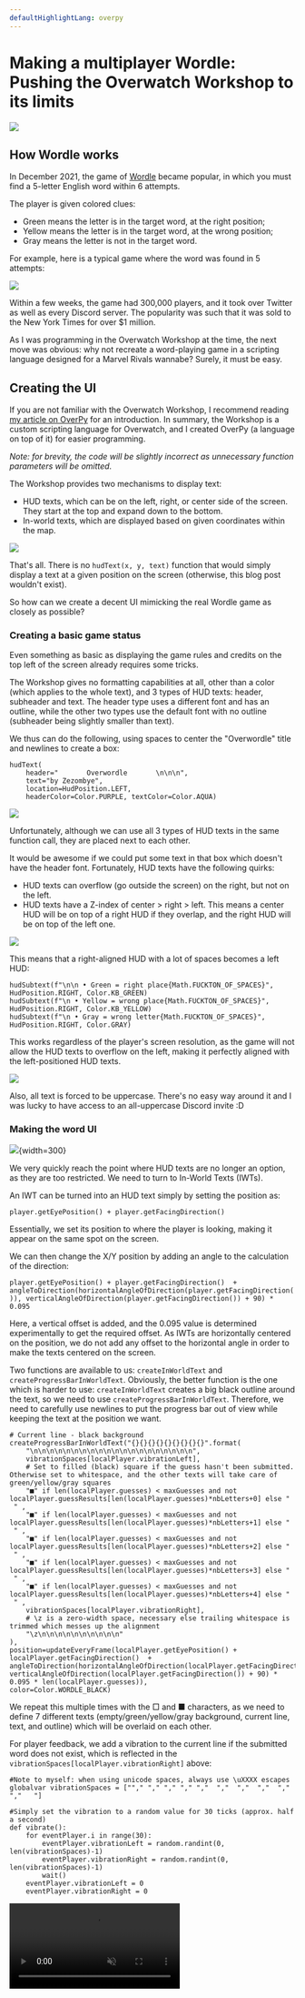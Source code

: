 ```yaml
---
defaultHighlightLang: overpy
---
```


# Making a multiplayer Wordle: Pushing the Overwatch Workshop to its limits

![](overwordle/hero.png)

## How Wordle works

In December 2021, the game of [Wordle](https://www.nytimes.com/games/wordle/index.html) became popular, in which you must find a 5-letter English word within 6 attempts.

The player is given colored clues:
- Green means the letter is in the target word, at the right position;
- Yellow means the letter is in the target word, at the wrong position;
- Gray means the letter is not in the target word.

For example, here is a typical game where the word was found in 5 attempts:

![](overwordle/wordle2.jpeg)

Within a few weeks, the game had 300,000 players, and it took over Twitter as well as every Discord server. The popularity was such that it was sold to the New York Times for over $1 million.

As I was programming in the Overwatch Workshop at the time, the next move was obvious: why not recreate a word-playing game in a scripting language designed for a Marvel Rivals wannabe? Surely, it must be easy.

## Creating the UI

If you are not familiar with the Overwatch Workshop, I recommend reading [my article on OverPy](https://zez.dev/overpy) for an introduction. In summary, the Workshop is a custom scripting language for Overwatch, and I created OverPy (a language on top of it) for easier programming.

*Note: for brevity, the code will be slightly incorrect as unnecessary function parameters will be omitted.*

The Workshop provides two mechanisms to display text:

- HUD texts, which can be on the left, right, or center side of the screen. They start at the top and expand down to the bottom.
- In-world texts, which are displayed based on given coordinates within the map.

![](overwordle/huds.png)

That's all. There is no `hudText(x, y, text)` function that would simply display a text at a given position on the screen (otherwise, this blog post wouldn't exist).

So how can we create a decent UI mimicking the real Wordle game as closely as possible?

### Creating a basic game status

Even something as basic as displaying the game rules and credits on the top left of the screen already requires some tricks.

The Workshop gives no formatting capabilities at all, other than a color (which applies to the whole text), and 3 types of HUD texts: header, subheader and text. The header type uses a different font and has an outline, while the other two types use the default font with no outline (subheader being slightly smaller than text).

We thus can do the following, using spaces to center the "Overwordle" title and newlines to create a box:

```
hudText(
    header="       Overwordle       \n\n\n",
    text="by Zezombye",
    location=HudPosition.LEFT,
    headerColor=Color.PURPLE, textColor=Color.AQUA)
```

![](overwordle/game_status_1.png)

Unfortunately, although we can use all 3 types of HUD texts in the same function call, they are placed next to each other.

It would be awesome if we could put some text in that box which doesn't have the header font. Fortunately, HUD texts have the following quirks:

- HUD texts can overflow (go outside the screen) on the right, but not on the left.
- HUD texts have a Z-index of center > right > left. This means a center HUD will be on top of a right HUD if they overlap, and the right HUD will be on top of the left one.

![](overwordle/zindex.png)

This means that a right-aligned HUD with a lot of spaces becomes a left HUD:

```
hudSubtext(f"\n\n • Green = right place{Math.FUCKTON_OF_SPACES}", HudPosition.RIGHT, Color.KB_GREEN)
hudSubtext(f"\n • Yellow = wrong place{Math.FUCKTON_OF_SPACES}", HudPosition.RIGHT, Color.KB_YELLOW)
hudSubtext(f"\n • Gray = wrong letter{Math.FUCKTON_OF_SPACES}", HudPosition.RIGHT, Color.GRAY)
```

This works regardless of the player's screen resolution, as the game will not allow the HUD texts to overflow on the left, making it perfectly aligned with the left-positioned HUD texts.

![](overwordle/game_status_2.png)

Also, all text is forced to be uppercase. There's no easy way around it and I was lucky to have access to an all-uppercase Discord invite :D

### Making the word UI

![](overwordle/word_ui.png){width=300}

We very quickly reach the point where HUD texts are no longer an option, as they are too restricted. We need to turn to In-World Texts (IWTs).

An IWT can be turned into an HUD text simply by setting the position as:

`player.getEyePosition() + player.getFacingDirection()`

Essentially, we set its position to where the player is looking, making it appear on the same spot on the screen.

We can then change the X/Y position by adding an angle to the calculation of the direction:

`player.getEyePosition() + player.getFacingDirection()  + angleToDirection(horizontalAngleOfDirection(player.getFacingDirection()), verticalAngleOfDirection(player.getFacingDirection()) + 90) * 0.095`

Here, a vertical offset is added, and the 0.095 value is determined experimentally to get the required offset. As IWTs are horizontally centered on the position, we do not add any offset to the horizontal angle in order to make the texts centered on the screen.

Two functions are available to us: `createInWorldText` and `createProgressBarInWorldText`. Obviously, the better function is the one which is harder to use: `createInWorldText` creates a big black outline around the text, so we need to use `createProgressBarInWorldText`. Therefore, we need to carefully use newlines to put the progress bar out of view while keeping the text at the position we want.

```
# Current line - black background
createProgressBarInWorldText("{}{}{}{}{}{}{}{}{}".format(
    "\n\n\n\n\n\n\n\n\n\n\n\n\n\n\n\n\n\n\n\n",
    vibrationSpaces[localPlayer.vibrationLeft],
    # Set to filled (black) square if the guess hasn't been submitted. Otherwise set to whitespace, and the other texts will take care of green/yellow/gray squares
    "■" if len(localPlayer.guesses) < maxGuesses and not localPlayer.guessResults[len(localPlayer.guesses)*nbLetters+0] else "    " ,
    "■" if len(localPlayer.guesses) < maxGuesses and not localPlayer.guessResults[len(localPlayer.guesses)*nbLetters+1] else "    " ,
    "■" if len(localPlayer.guesses) < maxGuesses and not localPlayer.guessResults[len(localPlayer.guesses)*nbLetters+2] else "    " ,
    "■" if len(localPlayer.guesses) < maxGuesses and not localPlayer.guessResults[len(localPlayer.guesses)*nbLetters+3] else "    " ,
    "■" if len(localPlayer.guesses) < maxGuesses and not localPlayer.guessResults[len(localPlayer.guesses)*nbLetters+4] else "    " ,
    vibrationSpaces[localPlayer.vibrationRight],
    # \z is a zero-width space, necessary else trailing whitespace is trimmed which messes up the alignment
    "\z\n\n\n\n\n\n\n\n\n\n"
),
position=updateEveryFrame(localPlayer.getEyePosition() + localPlayer.getFacingDirection()  + angleToDirection(horizontalAngleOfDirection(localPlayer.getFacingDirection()), verticalAngleOfDirection(localPlayer.getFacingDirection()) + 90) * 0.095 * len(localPlayer.guesses)),
color=Color.WORDLE_BLACK)
```

We repeat this multiple times with the □ and ■ characters, as we need to define 7 different texts (empty/green/yellow/gray background, current line, text, and outline) which will be overlaid on each other.

For player feedback, we add a vibration to the current line if the submitted word does not exist, which is reflected in the `vibrationSpaces[localPlayer.vibrationRight]` above:

```
#Note to myself: when using unicode spaces, always use \uXXXX escapes
globalvar vibrationSpaces = [""," "," "," "," ","  ","  ","  ","  ","   ","   "]

#Simply set the vibration to a random value for 30 ticks (approx. half a second)
def vibrate():
    for eventPlayer.i in range(30):
        eventPlayer.vibrationLeft = random.randint(0, len(vibrationSpaces)-1)
        eventPlayer.vibrationRight = random.randint(0, len(vibrationSpaces)-1)
        wait()
    eventPlayer.vibrationLeft = 0
    eventPlayer.vibrationRight = 0
```

<video src="./overwordle/vibration.mp4" controls loop autoplay muted />

### The in-game keyboard

To get the player's input, it is simple: we just have to use the `getPlayerKey()` function. If it existed, of course.

Fortunately, we can display a keyboard using the same IWT tricks we used for the word UI:

![](overwordle/keyboard.png){width=400}

Just like in the real Wordle, letters are colored green/yellow/gray based on the submitted guesses. Special Unicode characters and spaces are used to get the outlines for the "Enter" and "Backspace" buttons, as well as for the "Enter" text which is split in three texts: we have to use fullwidth letters to get lowercase letters, and perfectly space them to have decent kerning.

The code is pretty simple. For example, here's the function to display the letter selector for the third row of the keyboard:

```
createInWorldText(localPlayer if localPlayer.hasKeyboardOpened else null, {
    #Pretty staircase
    null: "",
    21: "    [＿]　 　 　 　 　 　 　 　 　 ",
    22: "     　[＿]　 　 　 　 　 　 　 　 ",
    23: "     　 　[＿]　 　 　 　 　 　 　 ",
    24: "     　 　 　[＿]　 　 　 　 　 　 ",
    25: "     　 　 　 　[＿]　 　 　 　 　 ",
    26: "     　 　 　 　 　[＿]　 　 　 　 ",
    27: "     　 　 　 　 　 　[＿]　 　 　 ",
}[null if not isValueBetween(CURSOR_Y_LOCAL, KEYBOARD_TOP_LEFT_Y+VERTICAL_KEY_DISTANCE*2, KEYBOARD_TOP_LEFT_Y+KEY_SIDE_LENGTH+VERTICAL_KEY_DISTANCE*2) or localPlayer.kbLayout == KbLayout.AZERTY and (floor((CURSOR_X_LOCAL-(KEYBOARD_TOP_LEFT_X+KEYBOARD_INDENT*2))/HORIZONTAL_KEY_DISTANCE)) + KB_KEY_ROW_3 == 27 else (floor((CURSOR_X_LOCAL-(KEYBOARD_TOP_LEFT_X+KEYBOARD_INDENT*2))/HORIZONTAL_KEY_DISTANCE)) + KB_KEY_ROW_3]
, updateEveryFrame(localPlayer.getEyePosition() + (100 * (-0.14 * (crossProduct(localPlayer.getFacingDirection(), angleToDirection(horizontalAngleOfDirection(localPlayer.getFacingDirection()), verticalAngleOfDirection(localPlayer.getFacingDirection()) - 90))) + ((0.2 + -1.7) * (angleToDirection(horizontalAngleOfDirection(localPlayer.getFacingDirection()), verticalAngleOfDirection(localPlayer.getFacingDirection()) - 90))) + 3 * localPlayer.getFacingDirection()))), 4, Clip.NONE, WorldTextReeval.VISIBILITY_POSITION_AND_STRING, Color.KB_SELECTION, SpecVisibility.DEFAULT)
```

And to get the selected keys (keycodes have to be defined: there are a max of 10 keys per row, so 1-10 is first row, 11-20 second row, 21-30 third row, 31 is Enter, 32 is Backspace)

```
macro getKeyboardSelectedKey():
    updateEveryFrame((
        [1,2,3,4,5,6,7,8,9,10][(floor((CURSOR_X-KEYBOARD_TOP_LEFT_X)/HORIZONTAL_KEY_DISTANCE))] if KEYBOARD_TOP_LEFT_Y <= CURSOR_Y and CURSOR_Y <= KEYBOARD_TOP_LEFT_Y+KEY_SIDE_LENGTH and (CURSOR_X-KEYBOARD_TOP_LEFT_X)%HORIZONTAL_KEY_DISTANCE <= HORIZONTAL_KEY_DISTANCE else
        [11,12,13,14,15,16,17,18,19,20][(floor((CURSOR_X-KEYBOARD_TOP_LEFT_X-KEYBOARD_INDENT)/HORIZONTAL_KEY_DISTANCE))] if KEYBOARD_TOP_LEFT_Y+VERTICAL_KEY_DISTANCE <= CURSOR_Y and CURSOR_Y <= KEYBOARD_TOP_LEFT_Y+VERTICAL_KEY_DISTANCE+KEY_SIDE_LENGTH and (CURSOR_X-KEYBOARD_TOP_LEFT_X-KEYBOARD_INDENT)%HORIZONTAL_KEY_DISTANCE <= HORIZONTAL_KEY_DISTANCE
        else [21,22,23,24,25,26,27][(floor((CURSOR_X-KEYBOARD_TOP_LEFT_X-KEYBOARD_INDENT*2)/HORIZONTAL_KEY_DISTANCE))] if KEYBOARD_TOP_LEFT_Y+VERTICAL_KEY_DISTANCE*2 <= CURSOR_Y and CURSOR_Y <= KEYBOARD_TOP_LEFT_Y+VERTICAL_KEY_DISTANCE*2+KEY_SIDE_LENGTH and (CURSOR_X-KEYBOARD_TOP_LEFT_X-KEYBOARD_INDENT*2)%HORIZONTAL_KEY_DISTANCE <= HORIZONTAL_KEY_DISTANCE
        else 31 if CURSOR_X >= ENTER_TOP_LEFT_X and CURSOR_Y >= ENTER_TOP_LEFT_Y and CURSOR_X <= ENTER_BOTTOM_RIGHT_X and CURSOR_Y <= ENTER_BOTTOM_RIGHT_Y
        else 32 if CURSOR_X >= BACKSPACE_TOP_LEFT_X and CURSOR_Y >= BACKSPACE_TOP_LEFT_Y and CURSOR_X <= BACKSPACE_BOTTOM_RIGHT_X and CURSOR_Y <= BACKSPACE_BOTTOM_RIGHT_Y else null
    ) or [""])
```

To create the cursor, we have to create a text with an arrow, then set the position based on the player's facing direction (using `eventPlayer.setAimSpeed(10)` to reduce the in-game movement as much as we can). This unfortunately means the player's view will move with the cursor, but that is the best we can do (we cannot set aim speed lower than 10, and locking it completely means we would not be able to detect movement).

<video src="./overwordle/keyboard.mp4" autoplay controls loop muted/>

However, there is a problem with boundaries. We can define four `BORDER_TOP_LEFT/RIGHT_X/Y`{txt} variables to determine a boundary box, but:

- If we have a function which constantly checks if the cursor is out of bounds and snaps it to the edge, then there will be a noticeable lag between when the cursor goes out of bounds and when it is snapped back in bounds (as the check is done on the server side).
- If we clamp the cursor during display, then the cursor will get "stuck": if the user moves the cursor out of bounds to the left by 20 units, it has to be moved to the right by another 20 units before it becomes usable again.

The solution is to use the `chase` function, normally intended for displaying timers and projectiles (by adding a value until it reaches a specified target), as it also runs on the client side. We chase the player's X offset to be itself, but in bounds:

`chase(eventPlayer.additionalXOffset, destination=eventPlayer.additionalXOffset + max(0, CURSOR_X - BORDER_BOTTOM_RIGHT_X) - max(0, BORDER_TOP_LEFT_X - CURSOR_X), rate=9999)`

Then, in the cursor X/Y calculations, we simply include that offset. Overwatch does some networking magic to ensure that the results of the `chase` calculation (done both on client and server side) always eventually stay synchronized no matter the player's ping, so there is no risk of the player clicking on the wrong letter due to high ping.

The last problem we have to solve is the keyboard layout.

We will only consider the 3 main layouts: QWERTY, QWERTZ (German) and AZERTY (French). For this, we have to transfer data from the client to the server.

The client has access to the `inputBindingString(button)` function which gives a string representing the key assigned to a given button (such as primary fire or ultimate). Additionally, by casting a map to a string on the client side, we can determine the player's language: `"{}".format(Map.PRACTICE_RANGE)` will be `"Practice Range"` if in English, `"Champ de tir"` if in French, or `"Trainingsbereich"` if in German.

To give the server access to this data (without any user interaction), we need to use a function which is calculated client-side but creates side effects visible from the server. The easiest function to use is `Player.startFacing()`: it has to be calculated client-side (as otherwise it would lag a lot, such as if the player is forced to face an enemy), and it modifies the player's facing direction which we can check server-side.

Thus, we get the player's keyboard layout with the following code:

```
eventPlayer.startFacing(
    # In addition to the language check, we also do a button check.
    # The AZERTY layout uses ZQSD instead of WASD.
    # This means if a key is bound to A/W, we can assume the player is using AZERTY.
    # Set the angle to 30 degrees if the player is using AZERTY, 60 degrees if QWERTZ, and 90 degrees if QWERTY (default).
    angleToDirection(30, 0) if any([button == "A" or button == "W" for button in [
        inputBindingString(Button.ABILITY_1),
        inputBindingString(Button.ABILITY_2),
        inputBindingString(Button.CROUCH),
        inputBindingString(Button.INTERACT),
        inputBindingString(Button.JUMP),
        inputBindingString(Button.MELEE),
        inputBindingString(Button.PRIMARY_FIRE),
        inputBindingString(Button.RELOAD),
        inputBindingString(Button.SECONDARY_FIRE),
        inputBindingString(Button.ULTIMATE),
    ]]) or "{}".format(Map.PRACTICE_RANGE) == "Champ de tir"
    else angleToDirection(60, 0) if "{}".format(Map.PRACTICE_RANGE) == "Trainingsbereich"
    else angleToDirection(90, 0), 999999, Relativity.TO_WORLD, FacingReeval.DIRECTION_AND_TURN_RATE)

# Wait until the startFacing action applies and the player's angle has been set to one of the three values.
# Because of precision errors, we round to the hundredth.
waitUntil(round(eventPlayer.getHorizontalFacingAngle()*100)/100 in [30, 60, 90], 15)

if round(eventPlayer.getHorizontalFacingAngle()*100)/100 == 30:
    eventPlayer.kbLayout = KbLayout.AZERTY
elif round(eventPlayer.getHorizontalFacingAngle()*100)/100 == 60:
    eventPlayer.kbLayout = KbLayout.QWERTZ
else:
    eventPlayer.kbLayout = KbLayout.QWERTY
```

The last UI changes are simply to add each player's current guesses above their head, as well as some sound effects and a basic scoreboard:

<video src="./overwordle/win.mp4" autoplay controls loop muted/>

## The 12,966 word long list

Wordle's algorithm is pretty simple:

- Select a word at random from a list of 2,315 curated 5-letter words. Fortunately, [Josh Wardle and his wife already did the hard work for us](https://en.wikipedia.org/wiki/Wordle#Early_development), and we can just yoink the list from the official game.
- When submitting a guess, check if the guess is found in the list of 12,966 5-letter words that exist in English.
- If hard mode is enabled, also check if all hints are used (yellow letters must be reused, green letters must be reused and in the right place). I decided to enable hard mode by default, as otherwise the gamemode would be too easy.
- As the version I'm making is multiplayer, start each round with the previous round's word. This prevents players from just spamming the best starting words like "slate".

The lists are in plaintext in the game's source code, so no difficulty here. The Overwatch Workshop supports arrays, so we can simply have `possibleTargetWords = ["cigar", "rebut", …, "rural", "shave"]` and the same for `validWords`:

![](overwordle/settings_too_large.png){width=500}

…oh.

To prevent abuse and oversized gamemodes, the Workshop has a code size limit of 32,768 elements: one element being approximately one value or one function call.

Each string is actually `Custom String("string", null, null, null)` to provide up to 3 formatters, making it 5 elements. 12966 x 5 is 64830, almost double the limit.

Fortunately, this is trivially solved using "string compression": exploiting the fact that a string can have up to 128 characters while still taking 5 elements. 128/5 is 25.6, so we can encode 25 5-letter words in one string (by concatenating them). That gives 519 strings total, which take 2595 elements; well under the limit.

However, we then run into another issue: fast checking. The Workshop is very slow when it comes to basic operations, and we cannot run the risk of making too many calculations at the same time and crashing the server. But we have to check very quickly whether a guess is a valid word, especially since rounds have a limit of 3 minutes.

An additional limit is that arrays have a size limit of 1000 per dimension (meaning you can still have a 2d or 3d array with more than 1000 elements total, as long as they are spread across dimensions). And each string has a limit of 511 bytes when concatenated with other strings.

With these limits in mind, we need to design the fastest algorithm we can. The "time complexity" of an algorithm is determined in Big O notation:

![](overwordle/time_complexity.png){width=500}

$O(n)$ means the time grows linearly with the number of items ($t = n$); $O(n^2)$ means the time grows quadratically ($t = n^2$); etc.

The simplest algorithm would be to iterate through the list of valid words, and for each word, check if it is equal to the guess (in which case the word is valid). But that is not an acceptable solution: that would run in $O(n)$ time (doubling the amount of valid words means the time doubles), with up to 12966 comparisons to make.

A very efficient algorithm would be binary search, running in $O(log\ n)$. It is much like you would find a word in a dictionary:

1. Assume the list is sorted.
2. Find the halfway point of the list.
3. Compare the guess to the word at the halfway point.
4. If the word is lower than the guess (in alphabetical order), set the list to be the first half of the list, then repeat.
5. If the word is higher than the guess, set the list to be the second half, then repeat.
6. If the word is equal to the guess, the guess is a valid word.
7. Otherwise, if the list is of length 0, the guess could not be found and so it is invalid.

With this algorithm, there would be a maximum of $log_2(12966) = 13.66 \approx 14$ comparisons to make, which is much better than 12966. However:

- The strings need to be decompressed and put separately in a 2d array, which can take time and possibly overload the server.
- It increases the load on players who connect, as they need to download all variables (including our word list).

There is an even faster algorithm than this. 26<sup>2</sup> is 676, which is under the 1000 limit. Therefore:

1. Make an array of length 676, having either strings or `null` as values.
2. Map each index to a 2-letter pair, so `AA`{txt} is index 0, `AB`{txt} index 1, and `ZZ`{txt} index 675.
3. The value of each index is either `null` (if no valid word exists starting with the two letters), or a string which is the concatenation of the last 3 letters of each word starting with the first 2 letters of the index.

For example, the words starting with "DW" are `["dwaal", "dwale", "dwalm", "dwams", "dwang", "dwarf", "dwaum", "dweeb", "dwell", "dwelt", "dwile", "dwine"]`, so `validWords[3*26+22]` (indexes start at 0, so D is 3 and W is 22) will be `["aalalealmamsangarfaumeebelleltileine"]`. Quite the mouthful, but it is a very efficient compression method. Note that it has to be an array of strings, as due to the 511 byte limit there can be multiple strings.

![](overwordle/validwords.png)

We can then check if any of the strings in `validWords[guess.charAt(0)*26+guess.charAt(1)]` contains the last 3 letters of the guess. But before that, we have to do a few last modifications:

- There is no delimiter between words, meaning submitting "dwlal" would be considered valid as "lal" is in the compressed string. Adding a delimiter would increase the size of the string, which is unwanted. The better solution is to use a different character set for the 3rd char, making the string `"AalAleAlmAmsAngArfAumEebEllEltIleIne"`
- The Workshop applies a client-side censor on strings in the source code, replacing censored words with the `*` character. In our case, if the compression happened to make a censored word, this would break the gamemode in a very hard to debug way. We thus map all lowercase letters to symbols (uppercase letters can't make censored words as they aren't consecutive).

![](overwordle/validwords2.png)

This ends up being an $O(1)$ algorithm (constant time), consisting only of an array index followed by a `strContains()` operation. Although `strContains()` is $O(n)$, the underlying implementation is so fast (as it is a built-in function) that it would dwarf our attempt at making binary search in the Workshop.

We cannot make this more efficient. Or can we?

Although this is the best implementation I've thought of for `validWords`, we can still improve `possibleTargetWords`. That list is better to work with: it only contains 2325 words (after adding a few Overwatch-related words such as Genji and Hanzo), and we only have to randomly select a word in it.

The fewer strings we have, the better for loading the gamemode (whether it is importing it to play, or joining an existing lobby), and string length does matter in this case (shorter strings mean less data transmitted). It is theorized that strings are so slow not because of their raw size (it only adds up to approximately 100kb), but because the client runs thousands of regexes upon parsing them (to censor words).

Therefore, for this list, it is actually better to encode each word as a number.

Thanks to some fortunate coincidence, it is possible to do so: 26<sup>5</sup> is 11,881,376 and the maximum integer being able to be represented accurately by a 32-bit float (used by the Workshop) is 2<sup>24</sup> = 16,777,216. And it fits in the gamemode: each number is 2 elements, making the whole list be 4650 elements.

That means we can encode each word in base 26 and be just under the limit, over which it would be impossible to represent the whole word accurately in a single number.

We actually have to divide the resulting number by two, as the Workshop implements a limit of 10 million for numbers; but thanks to how floating-point numbers work, it does not affect the precision.

`globalvar possibleTargetWords = [[8819.0, 9024.0, 9037.0, 9190.0, 9317.5, 11344.5, …, 5718258.0, 5747911.0, 5753695.0, 5839631.5]]`

Thus, by making sure the word list is divisible by 3 and separating all words into a 3x775 array (to ensure even distribution and respect the 1000 array dimension limit), we can simply select a random target word with:

```
alphabet = "abcdefghijklmnopqrstuvwxyz"
wordToGuessNumber = possibleTargetWords[random.randint(0, 2)][random.randint(0, 774)]
wordToGuess = "{}{}{}{}{}".format(
    alphabet.charAt(floor(wordToGuessNumber%((26**5)/2)/((26**4)/2))),
    alphabet.charAt(floor(wordToGuessNumber%((26**4)/2)/((26**3)/2))),
    alphabet.charAt(floor(wordToGuessNumber%((26**3)/2)/((26**2)/2))),
    alphabet.charAt(floor(wordToGuessNumber%((26**2)/2)/((26**1)/2))),
    alphabet.charAt(floor(wordToGuessNumber%((26**1)/2)/((26**0)/2)))
)
```

And that is how, in spite of the UI limitations, the 32768 element limit, the 1000 array limit, the 511 byte limit, and the impossibility of getting a player's keyboard input, I managed to nevertheless implement multiplayer Wordle in a team-based shooter game :)

<video src="./overwordle/win2.mp4" autoplay loop muted controls/>

You can [check the source code here](https://github.com/Zezombye/overwordle), and discuss this post on Reddit.
